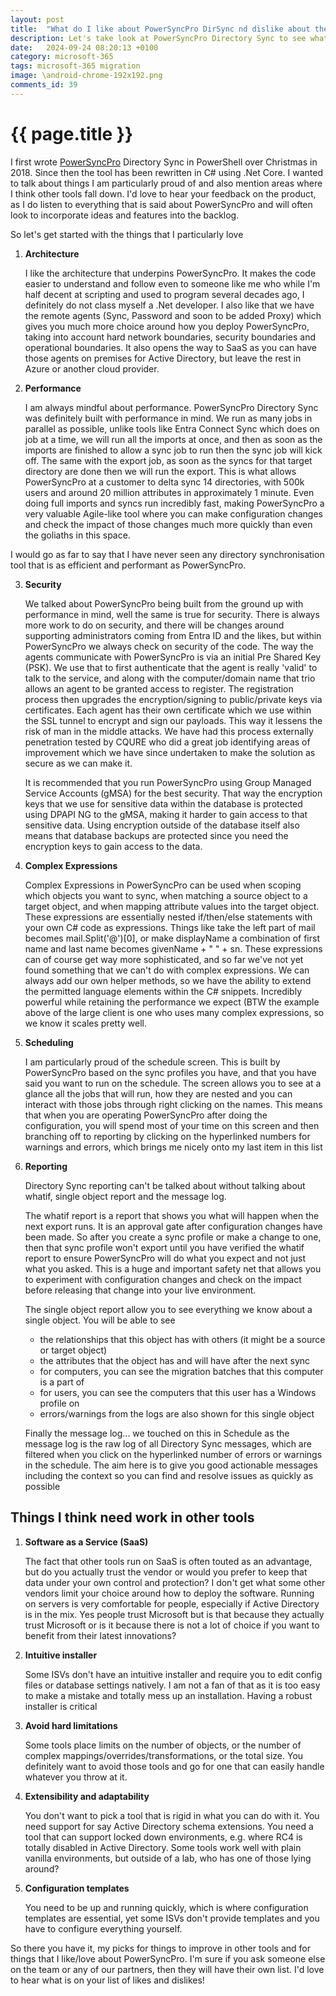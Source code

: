 ```yaml
---
layout: post
title:  "What do I like about PowerSyncPro DirSync nd dislike about the competition"
description: Let's take look at PowerSyncPro Directory Sync to see what I love about the product and loathe about other products
date:   2024-09-24 08:20:13 +0100
category: microsoft-365
tags: microsoft-365 migration
image: \android-chrome-192x192.png
comments_id: 39
---
```

<h1>{{ page.title }}</h1>

I first wrote [PowerSyncPro](https://powersyncpro.com) Directory Sync in PowerShell over Christmas in 2018.  Since then the tool has been rewritten in C# using .Net Core.   I wanted to talk about things I am particularly proud of and also mention areas where I think other tools fall down.   I'd love to hear your feedback on the product, as I do listen to everything that is said about PowerSyncPro and will often look to incorporate ideas and features into the backlog.

So let's get started with the things that I particularly love

1. **Architecture**

    I like the architecture that underpins PowerSyncPro.  It makes the code easier to understand and follow even to someone like me who while I'm half decent at scripting and used to program several decades ago, I definitely do not class myself a .Net developer.  I also like that we have the remote agents (Sync, Password and soon to be added Proxy) which gives you much more choice around how you deploy PowerSyncPro, taking into account hard network boundaries, security boundaries and operational boundaries.  It also opens the way to SaaS as you can have those agents on premises for Active Directory, but leave the rest in Azure or another cloud provider.

2. **Performance**

    I am always mindful about performance.  PowerSyncPro Directory Sync was definitely built with performance in mind.   We run as many jobs in parallel as possible, unlike tools like Entra Connect Sync which does on job at a time, we will run all the imports at once, and then as soon as the imports are finished to allow a sync job to run then the sync job will kick off. The same with the export job, as soon as the syncs for that target directory are done then we will run the export.   This is what allows PowerSyncPro at a customer to delta sync 14 directories, with 500k users and around 20 million attributes in approximately 1 minute.  Even doing full imports and syncs run incredibly fast, making PowerSyncPro a very valuable Agile-like tool where you can make configuration changes and check the impact of those changes much more quickly than even the goliaths in this space.

I would go as far to say that I have never seen any directory synchronisation tool that is as efficient and performant as PowerSyncPro.

3. **Security**

    We talked about PowerSyncPro being built from the ground up with performance in mind, well the same is true for security.   There is always more work to do on security, and there will be changes around supporting administrators coming from Entra ID and the likes, but within PowerSyncPro we always check on security of the code.   The way the agents communicate with PowerSyncPro is via an initial Pre Shared Key (PSK).  We use that to first authenticate that the agent is really 'valid' to talk to the service, and along with the computer/domain name that trio allows an agent to be granted access to register.  The registration process then upgrades the encryption/signing to public/private keys via certificates.  Each agent has their own certificate which we use within the SSL tunnel to encrypt and sign our payloads.   This way it lessens the risk of man in the middle attacks.   We have had this process externally penetration tested by CQURE who did a great job identifying areas of improvement which we have since undertaken to make the solution as secure as we can make it.

    It is recommended that you run PowerSyncPro using Group Managed Service Accounts (gMSA) for the best security.  That way the encryption keys that we use for sensitive data within the database is protected using DPAPI NG to the gMSA, making it harder to gain access to that sensitive data.  Using encryption outside of the database itself also means that database backups are protected since you need the encryption keys to gain access to the data.

4. **Complex Expressions**

    Complex Expressions in PowerSyncPro can be used when scoping which objects you want to sync, when matching a source object to a target object, and when mapping attribute values into the target object.   These expressions are essentially nested if/then/else statements with your own C# code as expressions.   Things like take the left part of mail becomes mail.Split('@')[0], or make displayName a combination of first name and last name becomes givenName + " " + sn.   These expressions can of course get way more sophisticated, and so far we've not yet found something that we can't do with complex expressions.  We can always add our own helper methods, so we have the ability to extend the permitted language elements within the C# snippets.  Incredibly powerful while retaining the performance we expect (BTW the example above of the large client is one who uses many complex expressions, so we know it scales pretty well.

5. **Scheduling**

    I am particularly proud of the schedule screen.  This is built by PowerSyncPro based on the sync profiles you have, and that you have said you want to run on the schedule.   The screen allows you to see at a glance all the jobs that will run, how they are nested and you can interact with those jobs through right clicking on the names.   This means that when you are operating PowerSyncPro after doing the configuration, you will spend most of your time on this screen and then branching off to reporting by clicking on the hyperlinked numbers for warnings and errors, which brings me nicely onto my last item in this list

6. **Reporting**

    Directory Sync reporting can't be talked about without talking about whatif, single object report and the message log.   

    The whatif report is a report that shows you what will happen when the next export runs.  It is an approval gate after configuration changes have been made.  So after you create a sync profile or make a change to one, then that sync profile won't export until you have verified the whatif report to ensure PowerSyncPro will do what you expect and not just what you asked.  This is a huge and important safety net that allows you to experiment with configuration changes and check on the impact before releasing that change into your live environment.

    The single object report allow you to see everything we know about a single object.   You will be able to see 
    * the relationships that this object has with others (it might be a source or target object)
    * the attributes that the object has and will have after the next sync
    * for computers, you can see the migration batches that this computer is a part of
    * for users, you can see the computers that this user has a Windows profile on
    * errors/warnings from the logs are also shown for this single object

    Finally the message log...  we touched on this in Schedule as the message log is the raw log of all Directory Sync messages, which are filtered when you click on the hyperlinked number of errors or warnings in the schedule.  The aim here is to give you good actionable messages including the context so you can find and resolve issues as quickly as possible

## Things I think need work in other tools

1. **Software as a Service (SaaS)**

    The fact that other tools run on SaaS is often touted as an advantage, but do you actually trust the vendor or would you prefer to keep that data under your own control and protection?   I don't get what some other vendors limit your choice around how to deploy the software.  Running on servers is very comfortable for people, especially if Active Directory is in the mix.  Yes people trust Microsoft but is that because they actually trust Microsoft or is it because there is not a lot of choice if you want to benefit from their latest innovations?

2. **Intuitive installer**

    Some ISVs don't have an intuitive installer and require you to edit config files or database settings natively.  I am not a fan of that as it is too easy to make a mistake and totally mess up an installation.   Having a robust installer is critical

3. **Avoid hard limitations**

    Some tools place limits on the number of objects, or the number of complex mappings/overrides/transformations, or the total size.  You definitely want to avoid those tools and go for one that can easily handle whatever you throw at it.

4. **Extensibility and adaptability**

    You don't want to pick a tool that is rigid in what you can do with it.  You need support for say Active Directory schema extensions.  You need a tool that can support locked down environments, e.g. where RC4 is totally disabled in Active Directory.  Some tools work well with plain vanilla environments, but outside of a lab, who has one of those lying around?

5. **Configuration templates**

    You need to be up and running quickly, which is where configuration templates are essential, yet some ISVs don't provide templates and you have to configure everything yourself.  





So there you have it, my picks for things to improve in other tools and for things that I like/love about PowerSyncPro.   I'm sure if you ask someone else on the team or any of our partners, then they will have their own list.  I'd love to hear what is on your list of likes and dislikes!
